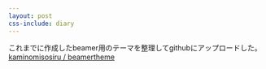 ```yaml
---
layout: post
css-include: diary
---
```


これまでに作成したbeamer用のテーマを整理してgithubにアップロードした。[ kaminomisosiru /
beamertheme ](https://github.com/kaminomisosiru/beamertheme)